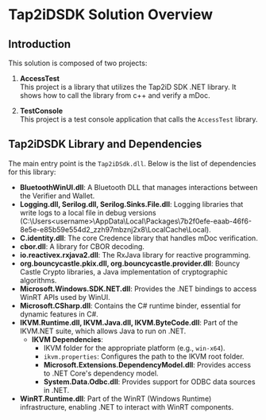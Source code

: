 # Tap2iDSDK Solution Overview

## Introduction

This solution is composed of two projects:

1. **AccessTest**  
   This project is a library that utilizes the Tap2iD SDK .NET library.
   It shows how to call the library from c++ and verify a mDoc.
   
3. **TestConsole**  
   This project is a test console application that calls the `AccessTest` library.

## Tap2iDSDK Library and Dependencies

The main entry point is the `Tap2iDSdk.dll`. Below is the list of dependencies for this library:

- **BluetoothWinUI.dll**: A Bluetooth DLL that manages interactions between the Verifier and Wallet.
- **Logging.dll, Serilog.dll, Serilog.Sinks.File.dll**: Logging libraries that write logs to a local file in debug versions (C:\Users\<username>\AppData\Local\Packages\7b2f0efe-eaab-46f6-8e5e-e85b59e554d2_zzh97mbznj2x8\LocalCache\Local).
- **C.identity.dll**: The core Credence library that handles mDoc verification.
- **cbor.dll**: A library for CBOR decoding.
- **io.reactivex.rxjava2.dll**: The RxJava library for reactive programming.
- **org.bouncycastle.pkix.dll, org.bouncycastle.provider.dll**: Bouncy Castle Crypto libraries, a Java implementation of cryptographic algorithms.
- **Microsoft.Windows.SDK.NET.dll**: Provides the .NET bindings to access WinRT APIs used by WinUI.
- **Microsoft.CSharp.dll**: Contains the C# runtime binder, essential for dynamic features in C#.
- **IKVM.Runtime.dll, IKVM.Java.dll, IKVM.ByteCode.dll**: Part of the IKVM.NET suite, which allows Java to run on .NET.
  - **IKVM Dependencies**:
    - IKVM folder for the appropriate platform (e.g., `win-x64`).
    - `ikvm.properties`: Configures the path to the IKVM root folder.
    - **Microsoft.Extensions.DependencyModel.dll**: Provides access to .NET Core's dependency model.
    - **System.Data.Odbc.dll**: Provides support for ODBC data sources in .NET.
- **WinRT.Runtime.dll**: Part of the WinRT (Windows Runtime) infrastructure, enabling .NET to interact with WinRT components.


